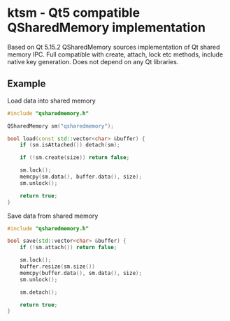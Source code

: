 # ktsm - Qt5 compatible QSharedMemory implementation 

Based on Qt 5.15.2 QSharedMemory sources implementation of Qt shared memory IPC. 
Full compatible with create, attach, lock etc methods, include native key generation.
Does not depend on any Qt libraries.

## Example

Load data into shared memory
```cpp
#include "qsharedmemory.h"

QSharedMemory sm("qsharedmemory");

bool load(const std::vector<char> &buffer) {
    if (sm.isAttached()) detach(sm);

    if (!sm.create(size)) return false;

    sm.lock();
    memcpy(sm.data(), buffer.data(), size);
    sm.unlock();

    return true;
}
```

Save data from shared memory
```cpp
#include "qsharedmemory.h"

bool save(std::vector<char> &buffer) {
    if (!sm.attach()) return false;

    sm.lock();
    buffer.resize(sm.size())
	memcpy(buffer.data(), sm.data(), size);
    sm.unlock();

    sm.detach();

    return true;
}

```
